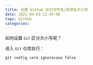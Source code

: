 ```yaml
---
title: 设置 Github 区分文件名/目录名大小写
date: 2021-04-03 12:45:08
tags: GitHub
categories:
---
```


如何设置 `Git` 区分大小写呢？

<!--more-->

进入 `Git` 仓库执行：

```shell
git config core.ignorecase false
```
